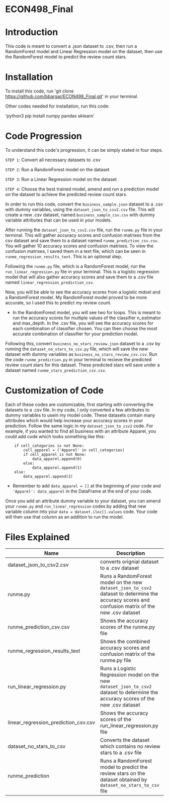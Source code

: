 # ECON498_Final

# Introduction
This code is meant to convert a .json dataset to .csv, then run a RandomForest model and Linear Regression model on the dataset, then use the RandomForest model to predict the review count stars.

# Installation
To install this code, run 'git clone https://github.com/bbargar/ECON498_Final.git' in your terminal.

Other codes needed for installation, run this code:

'python3 pip install numpy pandas sklearn'

# Code Progression
To understand this code's progression, it can be simply stated in four steps.

`STEP 1`: Convert all necessary datasets to .csv

`STEP 2`: Run a RandomForest model on the dataset

`STEP 3`: Run a Linear Regression model on the dataset

`STEP 4`: Choose the best trained model, amend and run a prediction model on the dataset to achieve the predicted review count stars.

In order to run this code, convert the `business_sample.json` dataset to a .csv with dummy variables, using the `dataset_json_to_csv2.csv` file. This will create a new .csv dataset, named `business_sample_csv.csv` with dummy variable attributes that can be used in your models.

After running the `dataset_json_to_csv2.csv` file, run the `runme.py` file in your terminal. This will gather accuracy scores and confusion matrixes from the csv dataset and save them to a dataset named `runme_prediction_csv.csv`. You will gather 10 accuracy scores and confusion matrixes. To view the confusion matrixes, I saved them in a text file, which can be seen in `runme_regression_results_text`. This is an optional step.

Following the `runme.py` file, which is a RandomForest model, run the `run_linear_regression.py` file in your terminal. This is a logistic regression model that will also gather accuracy scores and save them to a .csv file named `linear_regression_prediction_csv`.

Now, you will be able to see the accuracy scores from a logistic mdoel and a RandomForest model. My RandomForest model proved to be more accurate, so I used this to predict my review count.
- In the RandomForest model, you will see two for loops. This is meant to run the accuracy scores for multiple values of the classifier n_estimator and max_depth. In the .csv file, you will see the accuracy scores for each combination of classifier chosen. You can then choose the most accurate combination of classifier for your prediction model.

Following this, convert `business_no_stars_review.json` dataset to a .csv by running the `dataset_no_stars_to_csv.py` file, which will save the new dataset with dummy variables as `business_no_stars_review_csv.csv`. Run the code `runme_prediction.py` in your terminal to recieve the predicted review count stars for this dataset. These predicted stars will save under a dataset named `runme_stars_prediction_csv.csv`. 

# Customization of Code

Each of these codes are customizable, first starting with converting the datasets to a .csv file. In my code, I only converted a few attributes to dummy variables to usein my model code. These datasets contain many attributes which would help increase your accuracy scores in your prediction. Follow the same logic in my `dataset_json_to_csv2` code. For example, if you wanted to find all business with an attribute Apparel, you could add code which looks something like this:
```
	if cell_categories is not None:
		cell_apparel = ('Apparel' in cell_categories)
		if cell_apparel is not None:
			data_apparel.append(0)
		else: 
			data_apparel.append(1)
	else:
		data_apparel.append(2)
```
- Remember to add `data_apparel = []` at the beginning of your code and `'Apparel': data_apparel` in the DataFrame at the end of your code.

Once you add an attribute dummy variable to your dataset, you can amend your `runme.py` and `run_linear_regression` codes by adding that new variable column into your `data = dataset.iloc[].values` code. Your code will then use that column as an addition to run the model. 

# Files Explained
| Name | Description |
| --- | --- |
| dataset_json_to_csv2.csv | converts orignial dataset to a .csv dataset |
| runme.py | Runs a RandomForest model on the new `dataset_json_to_csv2` dataset to determine the accuracy scores and confusion matrix of the new .csv dataset |
| runme_prediction_csv.csv | Shows the accuracy scores of the runme.py file |
| runme_regression_results_text | Shows the combined accuracy scores and confusion matrix of the runme.py file |
| run_linear_regression.py | Runs a Logistic Regression model on the new `dataset_json_to_csv2` dataset to determine the accuracy scores of the new .csv dataset |
| linear_regression_prediction_csv.csv | Shows the accuracy scores of the run_linear_regression.py file |
| dataset_no_stars_to_csv | Converts the dataset which contains no review stars to a .csv file |
| runme_prediction | Runs a RandomForest model to predict the review stars on the dataset obtained by `dataset_no_stars_to_csv` file |

